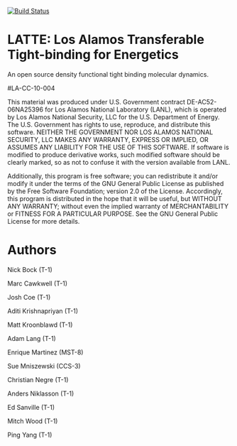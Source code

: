 
[![Build Status](https://travis-ci.org/lanl/LATTE.svg?branch=master)](https://travis-ci.org/lanl/LATTE)


# LATTE: Los Alamos Transferable Tight-binding for Energetics

An open source density functional tight binding molecular dynamics.

#LA-CC-10-004

This material was produced under U.S. Government contract DE-AC52-06NA25396 for Los Alamos National Laboratory (LANL), which is operated by Los Alamos National Security, LLC for the U.S. Department of Energy. The U.S. Government has rights to use, reproduce, and distribute this software.  NEITHER THE GOVERNMENT NOR LOS ALAMOS NATIONAL SECURITY, LLC MAKES ANY WARRANTY, EXPRESS OR IMPLIED, OR ASSUMES ANY LIABILITY FOR THE USE OF THIS SOFTWARE.  If software is modified to produce derivative works, such modified software should be clearly marked, so as not to confuse it with the version available from LANL.                                    

Additionally, this program is free software; you can redistribute it and/or modify it under the terms of the GNU General Public License as published by the Free Software Foundation; version 2.0 of the License. Accordingly, this program is distributed in the hope that it will be useful, but WITHOUT ANY WARRANTY; without even the implied warranty of MERCHANTABILITY or FITNESS FOR A PARTICULAR PURPOSE. See the GNU General Public License for more details.  

# Authors

Nick Bock (T-1)

Marc Cawkwell (T-1)

Josh Coe (T-1)

Aditi Krishnapriyan (T-1)

Matt Kroonblawd (T-1)

Adam Lang (T-1)

Enrique Martinez (MST-8)

Sue Mniszewski (CCS-3)

Christian Negre (T-1)

Anders Niklasson (T-1)

Ed Sanville (T-1)

Mitch Wood (T-1)

Ping Yang (T-1)




